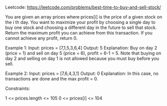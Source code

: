 Leetcode: https://leetcode.com/problems/best-time-to-buy-and-sell-stock/

You are given an array prices where prices[i] is the price of a given stock on the i th day.
You want to maximize your profit by choosing a single day to buy one stock and choosing a different day in the future to sell that stock.
Return the maximum profit you can achieve from this transaction. If you cannot achieve any profit, return 0.

 

Example 1:
Input: prices = [7,1,5,3,6,4]
Output: 5
Explanation: Buy on day 2 (price = 1) and sell on day 5 (price = 6), profit = 6-1 = 5.
Note that buying on day 2 and selling on day 1 is not allowed because you must buy before you sell.



Example 2:
Input: prices = [7,6,4,3,1]
Output: 0
Explanation: In this case, no transactions are done and the max profit = 0.
 



Constraints:

1 <= prices.length <= 105
0 <= prices[i] <= 104
